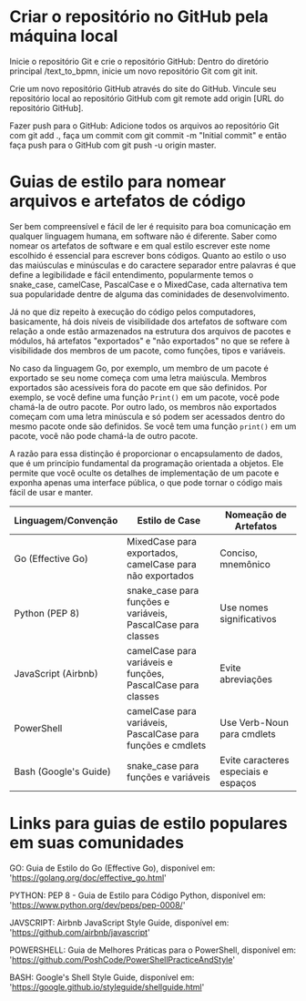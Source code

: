 # Criar o repositório no GitHub pela máquina local

Inicie o repositório Git e crie o repositório GitHub: 
    Dentro do diretório principal /text_to_bpmn, inicie um novo repositório Git com git init. 

Crie um novo repositório GitHub através do site do GitHub. 
    Vincule seu repositório local ao repositório GitHub com git remote add origin [URL do repositório GitHub].

Fazer push para o GitHub: 
    Adicione todos os arquivos ao repositório Git com git add ., faça um commit com git commit -m "Initial commit" e então faça push para o GitHub com git push -u origin master.


# Guias de estilo para nomear arquivos e artefatos de código

Ser bem compreensível e fácil de ler é requisito para boa comunicação em qualquer linguagem humana, em software não é diferente. Saber como nomear os artefatos de software e em qual estilo escrever este nome escolhido é essencial para escrever bons códigos. Quanto ao estilo o uso das maiúsculas e minúsculas e do caractere separador entre palavras é que define a legibilidade e fácil entendimento, popularmente temos o snake_case, camelCase, PascalCase e o MixedCase, cada alternativa tem sua popularidade dentre de alguma das cominidades de desenvolvimento.

Já no que diz repeito à execução do código pelos computadores, basicamente, há dois níveis de visibilidade dos artefatos de software com relação a onde estão armazenados na estrutura dos arquivos de pacotes e módulos, há artefatos "exportados" e "não exportados" no que se refere à visibilidade dos membros de um pacote, como funções, tipos e variáveis. 

No caso da linguagem Go, por exemplo, um membro de um pacote é exportado se seu nome começa com uma letra maiúscula. Membros exportados são acessíveis fora do pacote em que são definidos. Por exemplo, se você define uma função `Print()` em um pacote, você pode chamá-la de outro pacote. Por outro lado, os membros não exportados começam com uma letra minúscula e só podem ser acessados dentro do mesmo pacote onde são definidos. Se você tem uma função `print()` em um pacote, você não pode chamá-la de outro pacote.

A razão para essa distinção é proporcionar o encapsulamento de dados, que é um princípio fundamental da programação orientada a objetos. Ele permite que você oculte os detalhes de implementação de um pacote e exponha apenas uma interface pública, o que pode tornar o código mais fácil de usar e manter.

| Linguagem/Convenção | Estilo de Case                                                | Nomeação de Artefatos          |
|---------------------|--------------------------------------------------------------|--------------------------------|
| Go (Effective Go)   | MixedCase para exportados, camelCase para não exportados     | Conciso, mnemônico             |
| Python (PEP 8)      | snake_case para funções e variáveis, PascalCase para classes | Use nomes significativos       |
| JavaScript (Airbnb) | camelCase para variáveis e funções, PascalCase para classes  | Evite abreviações              |
| PowerShell          | camelCase para variáveis, PascalCase para funções e cmdlets  | Use Verb-Noun para cmdlets     |
| Bash (Google's Guide)| snake_case para funções e variáveis                          | Evite caracteres especiais e espaços |

# Links para guias de estilo populares em suas comunidades

GO: Guia de Estilo do Go (Effective Go), disponível em: 
    'https://golang.org/doc/effective_go.html'

PYTHON: PEP 8 - Guia de Estilo para Código Python, disponível em: 
    'https://www.python.org/dev/peps/pep-0008/'

JAVSCRIPT: Airbnb JavaScript Style Guide, disponível em: 
    'https://github.com/airbnb/javascript'

POWERSHELL: Guia de Melhores Práticas para o PowerShell, disponível em: 
    'https://github.com/PoshCode/PowerShellPracticeAndStyle'

BASH: Google's Shell Style Guide, disponível em:
    'https://google.github.io/styleguide/shellguide.html'